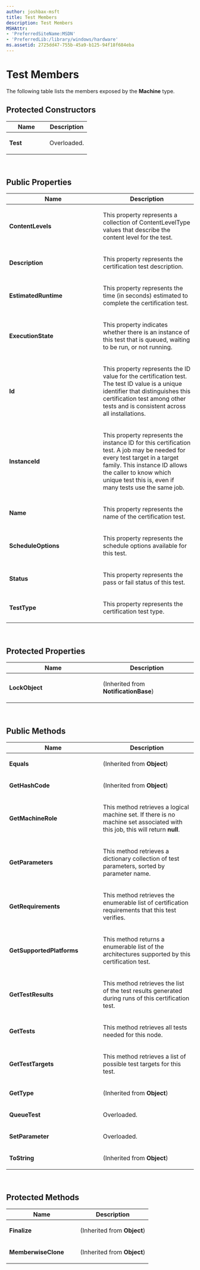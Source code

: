 ```yaml
---
author: joshbax-msft
title: Test Members
description: Test Members
MSHAttr:
- 'PreferredSiteName:MSDN'
- 'PreferredLib:/library/windows/hardware'
ms.assetid: 2725dd47-755b-45a9-b125-94f18f684eba
---
```


# Test Members


The following table lists the members exposed by the **Machine** type.

## Protected Constructors


<table>
<colgroup>
<col width="50%" />
<col width="50%" />
</colgroup>
<thead>
<tr class="header">
<th>Name</th>
<th>Description</th>
</tr>
</thead>
<tbody>
<tr class="odd">
<td><p><strong>Test</strong></p></td>
<td><p>Overloaded.</p></td>
</tr>
</tbody>
</table>

 

## Public Properties


<table>
<colgroup>
<col width="50%" />
<col width="50%" />
</colgroup>
<thead>
<tr class="header">
<th>Name</th>
<th>Description</th>
</tr>
</thead>
<tbody>
<tr class="odd">
<td><p><strong>ContentLevels</strong></p></td>
<td><p>This property represents a collection of ContentLevelType values that describe the content level for the test.</p></td>
</tr>
<tr class="even">
<td><p><strong>Description</strong></p></td>
<td><p>This property represents the certification test description.</p></td>
</tr>
<tr class="odd">
<td><p><strong>EstimatedRuntime</strong></p></td>
<td><p>This property represents the time (in seconds) estimated to complete the certification test.</p></td>
</tr>
<tr class="even">
<td><p><strong>ExecutionState</strong></p></td>
<td><p>This property indicates whether there is an instance of this test that is queued, waiting to be run, or not running.</p></td>
</tr>
<tr class="odd">
<td><p><strong>Id</strong></p></td>
<td><p>This property represents the ID value for the certification test. The test ID value is a unique identifier that distinguishes this certification test among other tests and is consistent across all installations.</p></td>
</tr>
<tr class="even">
<td><p><strong>InstanceId</strong></p></td>
<td><p>This property represents the instance ID for this certification test. A job may be needed for every test target in a target family. This instance ID allows the caller to know which unique test this is, even if many tests use the same job.</p></td>
</tr>
<tr class="odd">
<td><p><strong>Name</strong></p></td>
<td><p>This property represents the name of the certification test.</p></td>
</tr>
<tr class="even">
<td><p><strong>ScheduleOptions</strong></p></td>
<td><p>This property represents the schedule options available for this test.</p></td>
</tr>
<tr class="odd">
<td><p><strong>Status</strong></p></td>
<td><p>This property represents the pass or fail status of this test.</p></td>
</tr>
<tr class="even">
<td><p><strong>TestType</strong></p></td>
<td><p>This property represents the certification test type.</p></td>
</tr>
</tbody>
</table>

 

## Protected Properties


<table>
<colgroup>
<col width="50%" />
<col width="50%" />
</colgroup>
<thead>
<tr class="header">
<th>Name</th>
<th>Description</th>
</tr>
</thead>
<tbody>
<tr class="odd">
<td><p><strong>LockObject</strong></p></td>
<td><p>(Inherited from <strong>NotificationBase</strong>)</p></td>
</tr>
</tbody>
</table>

 

## Public Methods


<table>
<colgroup>
<col width="50%" />
<col width="50%" />
</colgroup>
<thead>
<tr class="header">
<th>Name</th>
<th>Description</th>
</tr>
</thead>
<tbody>
<tr class="odd">
<td><p><strong>Equals</strong></p></td>
<td><p>(Inherited from <strong>Object</strong>)</p></td>
</tr>
<tr class="even">
<td><p><strong>GetHashCode</strong></p></td>
<td><p>(Inherited from <strong>Object</strong>)</p></td>
</tr>
<tr class="odd">
<td><p><strong>GetMachineRole</strong></p></td>
<td><p>This method retrieves a logical machine set. If there is no machine set associated with this job, this will return <strong>null</strong>.</p></td>
</tr>
<tr class="even">
<td><p><strong>GetParameters</strong></p></td>
<td><p>This method retrieves a dictionary collection of test parameters, sorted by parameter name.</p></td>
</tr>
<tr class="odd">
<td><p><strong>GetRequirements</strong></p></td>
<td><p>This method retrieves the enumerable list of certification requirements that this test verifies.</p></td>
</tr>
<tr class="even">
<td><p><strong>GetSupportedPlatforms</strong></p></td>
<td><p>This method returns a enumerable list of the architectures supported by this certification test.</p></td>
</tr>
<tr class="odd">
<td><p><strong>GetTestResults</strong></p></td>
<td><p>This method retrieves the list of the test results generated during runs of this certification test.</p></td>
</tr>
<tr class="even">
<td><p><strong>GetTests</strong></p></td>
<td><p>This method retrieves all tests needed for this node.</p></td>
</tr>
<tr class="odd">
<td><p><strong>GetTestTargets</strong></p></td>
<td><p>This method retrieves a list of possible test targets for this test.</p></td>
</tr>
<tr class="even">
<td><p><strong>GetType</strong></p></td>
<td><p>(Inherited from <strong>Object</strong>)</p></td>
</tr>
<tr class="odd">
<td><p><strong>QueueTest</strong></p></td>
<td><p>Overloaded.</p></td>
</tr>
<tr class="even">
<td><p><strong>SetParameter</strong></p></td>
<td><p>Overloaded.</p></td>
</tr>
<tr class="odd">
<td><p><strong>ToString</strong></p></td>
<td><p>(Inherited from <strong>Object</strong>)</p></td>
</tr>
</tbody>
</table>

 

## Protected Methods


<table>
<colgroup>
<col width="50%" />
<col width="50%" />
</colgroup>
<thead>
<tr class="header">
<th>Name</th>
<th>Description</th>
</tr>
</thead>
<tbody>
<tr class="odd">
<td><p><strong>Finalize</strong></p></td>
<td><p>(Inherited from <strong>Object</strong>)</p></td>
</tr>
<tr class="even">
<td><p><strong>MemberwiseClone</strong></p></td>
<td><p>(Inherited from <strong>Object</strong>)</p></td>
</tr>
</tbody>
</table>

 

 

 






